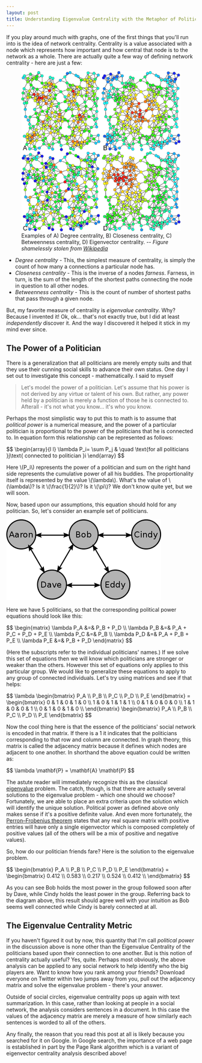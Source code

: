 ```yaml
---
layout: post
title: Understanding Eigenvalue Centrality with the Metaphor of Political Power
---
```

If you play around much with graphs, one of the first things that you'll run into is the idea of network centrality. Centrality is a value associated with a node which represents how important and how central that node is to the network as a whole. There are actually quite a few way of defining network centrality - here are just a few:

<figure>
    <img src='/assets/centrality.png' alt='missing' class="centered"/>
    <figcaption>Examples of A) Degree centrality, B) Closeness centrality, C) Betweenness centrality, D) Eigenvector centrality. <em>-- Figure shamelessly stolen from <a href="http://en.wikipedia.org/wiki/Centrality">Wikipedia</a></em></figcaption>
</figure>

* *Degree centrality* - This, the simplest measure of centrality, is simply the count of how many a connections a particular node has.
* *Closeness centrality* - This is the inverse of a nodes *farness*. Farness, in turn, is the sum of the length of the shortest paths connecting the node in question to all other nodes.
* *Betweenness centrality* - This is the count of number of shortest paths that pass through a given node.

But, my favorite measure of centrality is *eigenvalue centrality*. Why? Because I invented it! Ok, ok... that's not exactly true, but I did at least *independently* discover it. And the way I discovered it helped it stick in my mind ever since.



## The Power of a Politician

There is a generalization that all politicians are merely empty suits and that they use their cunning social skills to advance their own status. One day I set out to investigate this concept - mathematically. I said to myself 

> Let's model the power of a politician. Let's assume that his power is not derived by any virtue or talent of his own. But rather, any power held by a politician is merely a function of those he is connected to. Afterall - it's not what you know... it's who you know.

Perhaps the most simplistic way to put this to math is to assume that *political power* is a numerical measure, and the power of a particular politician is proportional to the power of the politicians that he is connected to. In equation form this relationship can be represented as follows:

<div>$$
	\begin{array}{l l}
    \lambda P_i= \sum P_j & \quad \text{for all politicians }j\text{ connected to politician }i
  	\end{array}
$$</div>

Here \\(P\_i\\) represents the power of a politician and sum on the right hand side represents the cumulative power of all his buddies. The proportionality itself is represented by the value \\(\lambda\\). What's the value of \\(\lambda\\)? Is it \\(\frac{1}{2}\\)? Is it \\(\pi\\)? We don't know quite yet, but we will soon.

Now, based upon our assumptions, this equation should hold for any politician. So, let's consider an example set of politicians.

<img alt="graph of politicians' connections" src="/assets/politicians.png" class="centered"/>

Here we have 5 politicians, so that the corresponding political power equations should look like this:

<div>$$
	\begin{matrix}
	\lambda P_A &=& P_B + P_D  \\ 
	\lambda P_B &=& P_A + P_C + P_D + P_E  \\ 
	\lambda P_C &=& P_B \\ 
	\lambda P_D &=& P_A + P_B + P_E  \\ 
	\lambda P_E &=& P_B + P_D
	\end{matrix}
$$</div>	

(Here the subscripts refer to the individual politicians' names.) If we solve this set of equations then we will know which politicians are stronger or weaker than the others. However this set of equations only applies to this particular group. We would like to generalize these equations to apply to any group of connected individuals. Let's try using matrices and see if that helps:

<div>$$
	\lambda \begin{bmatrix}
	P_A \\ P_B \\ P_C \\ P_D \\ P_E
	\end{bmatrix}
	=
	\begin{bmatrix}
	0 & 1 & 0 & 1 & 0 \\
	1 & 0 & 1 & 1 & 1 \\
	0 & 1 & 0 & 0 & 0 \\
	1 & 1 & 0 & 0 & 1 \\
	0 & 1 & 0 & 1 & 0 \\
	\end{bmatrix}
	\begin{bmatrix}
	P_A \\ P_B \\ P_C \\ P_D \\ P_E
	\end{bmatrix}	
$$</div>

Now the cool thing here is that the essence of the politicians' social network is encoded in that matrix. If there is a 1 it indicates that the politicians corresponding to that row and column are connected. In graph theory, this matrix is called the adjacency matrix because it defines which nodes are adjacent to one another. In shorthand the above equation could be written as:

<div>$$
	\lambda \mathbf{P} = \mathbf{A} \mathbf{P}
$$</div>

The astute reader will immediately recognize this as the classical [eigenvalue](http://en.wikipedia.org/wiki/Eigenvalues_and_eigenvectors) problem. The catch, though, is that there are actually several solutions to the eigenvalue problem - which one should we choose? Fortunately, we are able to place an extra criteria upon the solution which will identify the unique solution. Political power as defined above only makes sense if it's a positive definite value. And even more fortunately, the [Perron–Frobenius theorem](http://en.wikipedia.org/wiki/Perron%E2%80%93Frobenius_theorem) states that any real square matrix with positive entries will have only a single eigenvector which is composed completely of positive values (all of the others will be a mix of positive and negative values).

So, how do our politician friends fare? Here is the solution to the eigenvalue problem.

<div>$$
	\begin{bmatrix}
	P_A \\ P_B \\ P_C \\ P_D \\ P_E
	\end{bmatrix}
	=
	\begin{bmatrix}
	0.412 \\
	0.583 \\
	0.217 \\
	0.524 \\
	0.412 \\
	\end{bmatrix}
$$</div>

As you can see Bob holds the most power in the group followed soon after by Dave, while Cindy holds the least power in the group. Referring back to the diagram above, this result should agree well with your intuition as Bob seems well connected while Cindy is barely connected at all.

## The Eigenvalue Centrality Metric
If you haven't figured it out by now, this quantity that I'm call *political power* in the discussion above is none other than the Eigenvalue Centrality of the politicians based upon their connection to one another. But is this notion of centrality actually useful? Yes, quite. Perhaps most obviously, the above analysis can be applied to any social network to help identify who the big players are. Want to know how you rank among your friends? Download everyone on Twitter within two jumps away from you, pull out the adjacency matrix and solve the eigenvalue problem - there's your answer.

Outside of social circles, eigenvalue centrality pops up again with text summarization. In this case, rather than looking at people in a social network, the analysis considers sentences in a document. In this case the values of the adjacency matrix are merely a measure of how similarly each sentences is worded to all of the others.

Any finally, the reason that you read this post at all is likely because you searched for it on Google. In Google search, the importance of a web page is established in part by the Page Rank algorithm which is a variant of eigenvector centrality analysis described above!